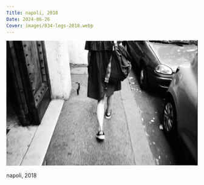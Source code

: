 ```yaml
---
Title: napoli, 2018
Date: 2024-06-26
Cover: images/034-legs-2018.webp
---
```


![napoli, 2018](images/034-legs-2018@2x.webp)

napoli, 2018
